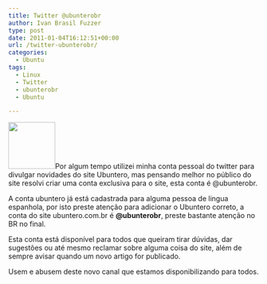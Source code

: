 ```yaml
---
title: Twitter @ubunterobr
author: Ivan Brasil Fuzzer
type: post
date: 2011-01-04T16:12:51+00:00
url: /twitter-ubunterobr/
categories:
  - Ubuntu
tags:
  - Linux
  - Twitter
  - ubunterobr
  - Ubuntu

---
```

[<img class="alignleft size-full wp-image-1275" title="twitter" src="http://www.ubuntero.com.br/wp-content/uploads/2011/01/twitter.png" alt="" width="94" height="94" />][1]Por algum tempo utilizei minha conta pessoal do twitter para divulgar novidades do site Ubuntero, mas pensando melhor no público do site resolvi criar uma conta exclusiva para o site, esta conta é @ubunterobr.

A conta ubuntero já está cadastrada para alguma pessoa de lingua espanhola, por isto preste atenção para adicionar o Ubuntero correto, a conta do site ubuntero.com.br é **@ubunterobr**, preste bastante atenção no BR no final.

Esta conta está disponível para todos que queiram tirar dúvidas, dar sugestões ou até mesmo reclamar sobre alguma coisa do site, além de sempre avisar quando um novo artigo for publicado.

Usem e abusem deste novo canal que estamos disponibilizando para todos.

 [1]: http://www.ubuntero.com.br/wp-content/uploads/2011/01/twitter.png